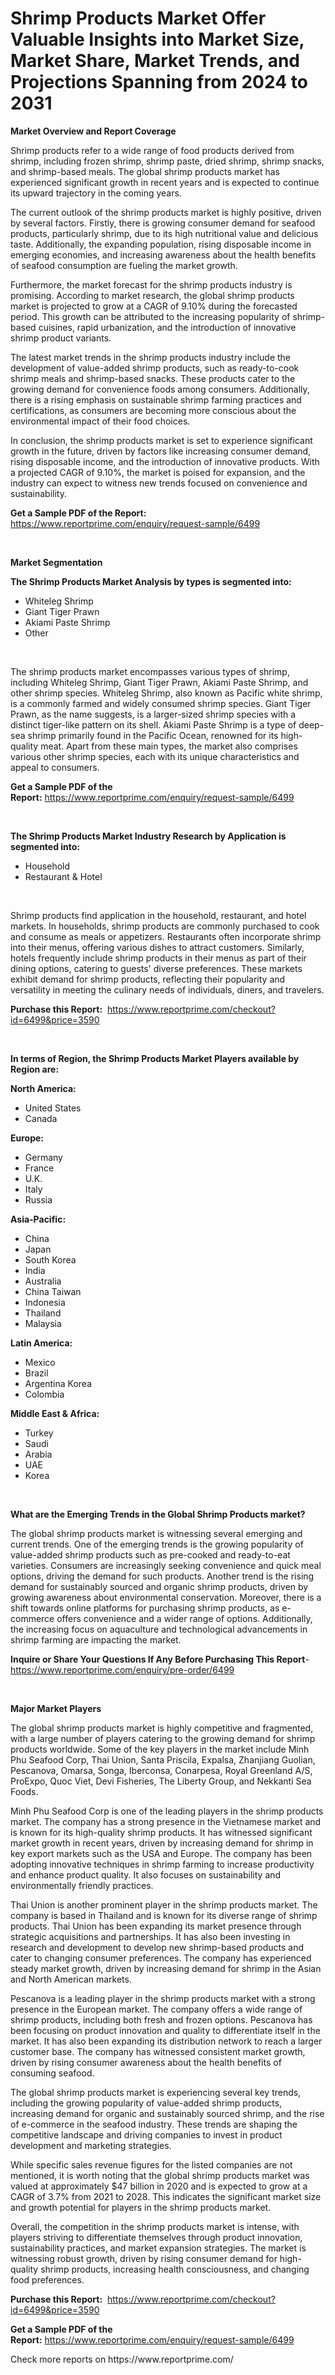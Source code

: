 <p><h1>Shrimp Products Market Offer Valuable Insights into Market Size, Market Share, Market Trends, and Projections Spanning from 2024 to 2031</h1></p><p><strong>Market Overview and Report Coverage</strong></p>
<p><p>Shrimp products refer to a wide range of food products derived from shrimp, including frozen shrimp, shrimp paste, dried shrimp, shrimp snacks, and shrimp-based meals. The global shrimp products market has experienced significant growth in recent years and is expected to continue its upward trajectory in the coming years.</p><p>The current outlook of the shrimp products market is highly positive, driven by several factors. Firstly, there is growing consumer demand for seafood products, particularly shrimp, due to its high nutritional value and delicious taste. Additionally, the expanding population, rising disposable income in emerging economies, and increasing awareness about the health benefits of seafood consumption are fueling the market growth.</p><p>Furthermore, the market forecast for the shrimp products industry is promising. According to market research, the global shrimp products market is projected to grow at a CAGR of 9.10% during the forecasted period. This growth can be attributed to the increasing popularity of shrimp-based cuisines, rapid urbanization, and the introduction of innovative shrimp product variants.</p><p>The latest market trends in the shrimp products industry include the development of value-added shrimp products, such as ready-to-cook shrimp meals and shrimp-based snacks. These products cater to the growing demand for convenience foods among consumers. Additionally, there is a rising emphasis on sustainable shrimp farming practices and certifications, as consumers are becoming more conscious about the environmental impact of their food choices.</p><p>In conclusion, the shrimp products market is set to experience significant growth in the future, driven by factors like increasing consumer demand, rising disposable income, and the introduction of innovative products. With a projected CAGR of 9.10%, the market is poised for expansion, and the industry can expect to witness new trends focused on convenience and sustainability.</p></p>
<p><strong>Get a Sample PDF of the Report:</strong> <a href="https://www.reportprime.com/enquiry/request-sample/6499">https://www.reportprime.com/enquiry/request-sample/6499</a></p>
<p>&nbsp;</p>
<p><strong>Market Segmentation</strong></p>
<p><strong>The Shrimp Products Market Analysis by types is segmented into:</strong></p>
<p><ul><li>Whiteleg Shrimp</li><li>Giant Tiger Prawn</li><li>Akiami Paste Shrimp</li><li>Other</li></ul></p>
<p>&nbsp;</p>
<p><p>The shrimp products market encompasses various types of shrimp, including Whiteleg Shrimp, Giant Tiger Prawn, Akiami Paste Shrimp, and other shrimp species. Whiteleg Shrimp, also known as Pacific white shrimp, is a commonly farmed and widely consumed shrimp species. Giant Tiger Prawn, as the name suggests, is a larger-sized shrimp species with a distinct tiger-like pattern on its shell. Akiami Paste Shrimp is a type of deep-sea shrimp primarily found in the Pacific Ocean, renowned for its high-quality meat. Apart from these main types, the market also comprises various other shrimp species, each with its unique characteristics and appeal to consumers.</p></p>
<p><strong>Get a Sample PDF of the Report:</strong>&nbsp;<a href="https://www.reportprime.com/enquiry/request-sample/6499">https://www.reportprime.com/enquiry/request-sample/6499</a></p>
<p>&nbsp;</p>
<p><strong>The Shrimp Products Market Industry Research by Application is segmented into:</strong></p>
<p><ul><li>Household</li><li>Restaurant & Hotel</li></ul></p>
<p>&nbsp;</p>
<p><p>Shrimp products find application in the household, restaurant, and hotel markets. In households, shrimp products are commonly purchased to cook and consume as meals or appetizers. Restaurants often incorporate shrimp into their menus, offering various dishes to attract customers. Similarly, hotels frequently include shrimp products in their menus as part of their dining options, catering to guests' diverse preferences. These markets exhibit demand for shrimp products, reflecting their popularity and versatility in meeting the culinary needs of individuals, diners, and travelers.</p></p>
<p><strong>Purchase this Report:</strong>&nbsp; <a href="https://www.reportprime.com/checkout?id=6499&price=3590">https://www.reportprime.com/checkout?id=6499&price=3590</a></p>
<p>&nbsp;</p>
<p><strong>In terms of Region, the Shrimp Products Market Players available by Region are:</strong></p>
<p>
    <p> <strong> North America: </strong>
        <ul>
            <li>United States</li>
            <li>Canada</li>
        </ul>
        </p> 
    <p> <strong> Europe: </strong>
        <ul>
            <li>Germany</li>
            <li>France</li>
            <li>U.K.</li>
            <li>Italy</li>
            <li>Russia</li>
        </ul>
        </p> 
    <p> <strong> Asia-Pacific: </strong>
        <ul>
            <li>China</li>
            <li>Japan</li>
            <li>South Korea</li>
            <li>India</li>
            <li>Australia</li>
            <li>China Taiwan</li>
            <li>Indonesia</li>
            <li>Thailand</li>
            <li>Malaysia</li>
        </ul>
        </p> 
    <p> <strong> Latin America: </strong>
        <ul>
            <li>Mexico</li>
            <li>Brazil</li>
            <li>Argentina Korea</li>
            <li>Colombia</li>
        </ul>
        </p> 
    <p> <strong> Middle East & Africa: </strong>
        <ul>
            <li>Turkey</li>
            <li>Saudi</li>
            <li>Arabia</li>
            <li>UAE</li>
            <li>Korea</li>
        </ul>
    </p>
    </p>
<p>&nbsp;</p>
<p><strong>What are the Emerging Trends in the Global Shrimp Products market?</strong></p>
<p><p>The global shrimp products market is witnessing several emerging and current trends. One of the emerging trends is the growing popularity of value-added shrimp products such as pre-cooked and ready-to-eat varieties. Consumers are increasingly seeking convenience and quick meal options, driving the demand for such products. Another trend is the rising demand for sustainably sourced and organic shrimp products, driven by growing awareness about environmental conservation. Moreover, there is a shift towards online platforms for purchasing shrimp products, as e-commerce offers convenience and a wider range of options. Additionally, the increasing focus on aquaculture and technological advancements in shrimp farming are impacting the market.</p></p>
<p><strong>Inquire or Share Your Questions If Any Before Purchasing This Report</strong>- <a href="https://www.reportprime.com/enquiry/pre-order/6499">https://www.reportprime.com/enquiry/pre-order/6499</a></p>
<p>&nbsp;</p>
<p><strong>Major Market Players</strong></p>
<p><p>The global shrimp products market is highly competitive and fragmented, with a large number of players catering to the growing demand for shrimp products worldwide. Some of the key players in the market include Minh Phu Seafood Corp, Thai Union, Santa Priscila, Expalsa, Zhanjiang Guolian, Pescanova, Omarsa, Songa, Iberconsa, Conarpesa, Royal Greenland A/S, ProExpo, Quoc Viet, Devi Fisheries, The Liberty Group, and Nekkanti Sea Foods.</p><p>Minh Phu Seafood Corp is one of the leading players in the shrimp products market. The company has a strong presence in the Vietnamese market and is known for its high-quality shrimp products. It has witnessed significant market growth in recent years, driven by increasing demand for shrimp in key export markets such as the USA and Europe. The company has been adopting innovative techniques in shrimp farming to increase productivity and enhance product quality. It also focuses on sustainability and environmentally friendly practices.</p><p>Thai Union is another prominent player in the shrimp products market. The company is based in Thailand and is known for its diverse range of shrimp products. Thai Union has been expanding its market presence through strategic acquisitions and partnerships. It has also been investing in research and development to develop new shrimp-based products and cater to changing consumer preferences. The company has experienced steady market growth, driven by increasing demand for shrimp in the Asian and North American markets.</p><p>Pescanova is a leading player in the shrimp products market with a strong presence in the European market. The company offers a wide range of shrimp products, including both fresh and frozen options. Pescanova has been focusing on product innovation and quality to differentiate itself in the market. It has also been expanding its distribution network to reach a larger customer base. The company has witnessed consistent market growth, driven by rising consumer awareness about the health benefits of consuming seafood.</p><p>The global shrimp products market is experiencing several key trends, including the growing popularity of value-added shrimp products, increasing demand for organic and sustainably sourced shrimp, and the rise of e-commerce in the seafood industry. These trends are shaping the competitive landscape and driving companies to invest in product development and marketing strategies.</p><p>While specific sales revenue figures for the listed companies are not mentioned, it is worth noting that the global shrimp products market was valued at approximately $47 billion in 2020 and is expected to grow at a CAGR of 3.7% from 2021 to 2028. This indicates the significant market size and growth potential for players in the shrimp products market.</p><p>Overall, the competition in the shrimp products market is intense, with players striving to differentiate themselves through product innovation, sustainability practices, and market expansion strategies. The market is witnessing robust growth, driven by rising consumer demand for high-quality shrimp products, increasing health consciousness, and changing food preferences.</p></p>
<p><strong>Purchase this Report:</strong>&nbsp;&nbsp;<a href="https://www.reportprime.com/checkout?id=6499&price=3590">https://www.reportprime.com/checkout?id=6499&price=3590</a></p>
<p></p>
<p><strong>Get a Sample PDF of the Report:</strong>&nbsp;<a href="https://www.reportprime.com/enquiry/request-sample/6499">https://www.reportprime.com/enquiry/request-sample/6499</a></p>
<p>Check more reports on https://www.reportprime.com/</p>